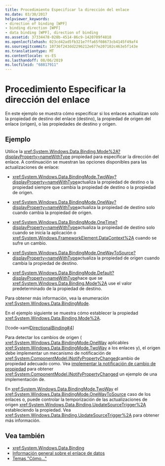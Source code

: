 ```yaml
---
title: Procedimiento Especificar la dirección del enlace
ms.date: 03/30/2017
helpviewer_keywords:
- direction of binding [WPF]
- binding direction [WPF]
- data binding [WPF], direction of binding
ms.assetid: 37334478-028b-4514-86c9-1420709f4818
ms.openlocfilehash: 023cd42ad5fb321e7ffa65f08673cb4145f49af4
ms.sourcegitcommit: 10736f243dd2296212e677e207102c463e5f143e
ms.translationtype: MT
ms.contentlocale: es-ES
ms.lasthandoff: 08/06/2019
ms.locfileid: "68817911"
---
```

# <a name="how-to-specify-the-direction-of-the-binding"></a>Procedimiento Especificar la dirección del enlace

En este ejemplo se muestra cómo especificar si los enlaces actualizan solo la propiedad de destino del enlace (destino), la propiedad de origen del enlace (origen), o las propiedades de destino y origen.  
  
## <a name="example"></a>Ejemplo  
 Utilice la <xref:System.Windows.Data.Binding.Mode%2A?displayProperty=nameWithType> propiedad para especificar la dirección del enlace. A continuación se muestran las opciones disponibles para las actualizaciones de enlace:  
  
- <xref:System.Windows.Data.BindingMode.TwoWay?displayProperty=nameWithType>actualiza la propiedad de destino o la propiedad siempre que cambia la propiedad de destino o la propiedad de origen.  
  
- <xref:System.Windows.Data.BindingMode.OneWay?displayProperty=nameWithType>actualiza la propiedad de destino solo cuando cambia la propiedad de origen.  
  
- <xref:System.Windows.Data.BindingMode.OneTime?displayProperty=nameWithType>actualiza la propiedad de destino solo cuando se inicia la aplicación o <xref:System.Windows.FrameworkElement.DataContext%2A> cuando se sufre un cambio.  
  
- <xref:System.Windows.Data.BindingMode.OneWayToSource?displayProperty=nameWithType>actualiza la propiedad de origen cuando cambia la propiedad de destino.  
  
- <xref:System.Windows.Data.BindingMode.Default?displayProperty=nameWithType>hace que se <xref:System.Windows.Data.Binding.Mode%2A> use el valor predeterminado de la propiedad de destino.  
  
 Para obtener más información, vea la enumeración <xref:System.Windows.Data.BindingMode>.  
  
 En el ejemplo siguiente se muestra cómo establecer la propiedad <xref:System.Windows.Data.Binding.Mode%2A>.  
  
 [!code-xaml[DirectionalBinding#4](~/samples/snippets/csharp/VS_Snippets_Wpf/DirectionalBinding/CSharp/Page1.xaml#4)]  
  
 Para detectar los cambios de origen ( <xref:System.Windows.Data.BindingMode.OneWay> aplicables <xref:System.Windows.Data.BindingMode.TwoWay> a los enlaces y), el origen debe implementar un mecanismo de notificación de <xref:System.ComponentModel.INotifyPropertyChanged>cambio de propiedad adecuado como. Vea [implementar la notificación de cambio de propiedad](how-to-implement-property-change-notification.md) para obtener <xref:System.ComponentModel.INotifyPropertyChanged> un ejemplo de una implementación de.  
  
 En <xref:System.Windows.Data.BindingMode.TwoWay> el <xref:System.Windows.Data.BindingMode.OneWayToSource> caso de los enlaces o, puede controlar la temporización de las actualizaciones de origen <xref:System.Windows.Data.Binding.UpdateSourceTrigger%2A> estableciendo la propiedad. Vea <xref:System.Windows.Data.Binding.UpdateSourceTrigger%2A> para obtener más información.  
  
## <a name="see-also"></a>Vea también

- <xref:System.Windows.Data.Binding>
- [Información general sobre el enlace de datos](data-binding-overview.md)
- [Temas "Cómo..."](data-binding-how-to-topics.md)
